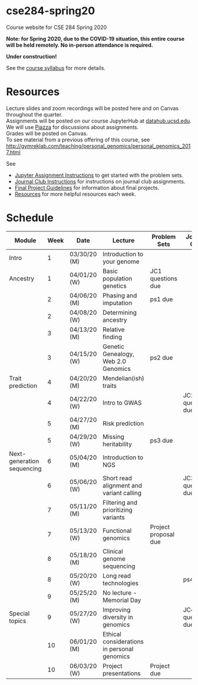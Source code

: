 # cse284-spring20
Course website for CSE 284 Spring 2020

**Note: for Spring 2020, due to the COVID-19 situation, this entire course will be held remotely. No in-person attendance is required.**

**Under construction!**

See the [course syllabus](https://github.com/gymreklab/cse284-spring20/blob/master/cse284-spring20-syllabus.md) for more details.<br>


# Resources
Lecture slides and zoom recordings will be posted here and on Canvas throughout the quarter. 
<br>
Assignments will be posted on our course JupyterHub at [datahub.ucsd.edu](datahub.ucsd.edu).
<br>
We will use [Piazza](https://piazza.com/ucsd/spring2020/cse284/home) for discussions about assignments.
<br>
Grades will be posted on Canvas.
<br>
To see material from a previous offering of this course, see http://gymreklab.com/teaching/personal_genomics/personal_genomics_2017.html

See
* [Jupyter Assignment Instructions](https://github.com/gymreklab/cse284-spring20/blob/master/jupyter_assignment_instructions.md) to get started with the problem sets.
* [Journal Club Instructions](https://github.com/gymreklab/cse284-spring20/blob/master/jc_instructions.md) for instructions on journal club assignments.
* [Final Project Guidelines](https://github.com/gymreklab/cse284-spring20/blob/master/project_guidelines.md) for information about final projects. 
* [Resources](https://github.com/gymreklab/cse284-spring20/blob/master/resources.md) for more helpful resources each week.

# Schedule

| Module | Week | Date | Lecture | Problem Sets | Journal Club | 
| ---- | ----| -----| -----| ---- | ----- |
| Intro | 1 | 03/30/20 (M) | Introduction to your genome |  | |
| Ancestry | 1 | 04/01/20 (W) | Basic population genetics |  JC1 questions due| |
| | 2 | 04/06/20 (M) | Phasing and imputation  | ps1 due  |  |
| | 2 | 04/08/20 (W) | Determining ancestry | | |
| | 3 | 04/13/20 (M) | Relative finding | | |
| | 3 | 04/15/20 (W) | Genetic Genealogy, Web 2.0 Genomics | ps2 due | |
| Trait prediction | 4 | 04/20/20 (M) | Mendelian(ish) traits|  | |
| | 4 | 04/22/20 (W) | Intro to GWAS |  | JC2 questions due|
| | 5 | 04/27/20 (M) | Risk prediction |  | |
| | 5 | 04/29/20 (W) | Missing heritability | ps3 due | |
| Next-generation sequencing | 6 | 05/04/20 (M) | Introduction to NGS |  | |
| | 6 | 05/06/20 (W) | Short read alignment and variant calling |  | JC3 questions due|
| | 7 | 05/11/20 (M) | Filtering and prioritizing variants  |  | |
| | 7 | 05/13/20 (W) | Functional genomics | Project proposal due | |
| | 8 | 05/18/20 (M) | Clinical genome sequencing | |  |
| | 8 | 05/20/20 (W) | Long read technologies |  | ps4 due|
| | 9 | 05/25/20 (M) | No lecture - Memorial Day  |  | |
| Special topics | 9 | 05/27/20 (W) | Improving diversity in genomics  |  | JC4 questions due|
| | 10 | 06/01/20 (M) | Ethical considerations in personal genomics |  |  |
| | 10 | 06/03/20 (W) |  Project presentations| Project due | |



